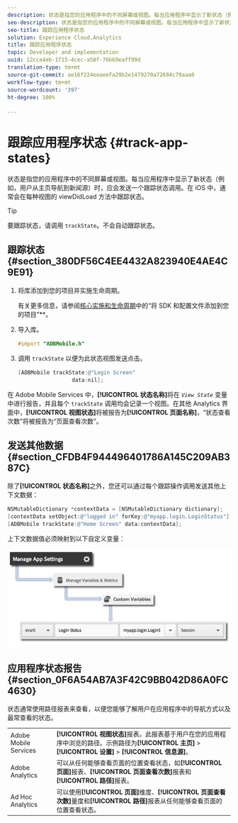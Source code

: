 ```yaml
---
description: 状态是指您的应用程序中的不同屏幕或视图。每当应用程序中显示了新状态（例如，用户从主页导航到新闻源）时，应会发送一个跟踪状态调用。在 iOS 中，通常会在每种视图的 viewDidLoad 方法中跟踪状态。
seo-description: 状态是指您的应用程序中的不同屏幕或视图。每当应用程序中显示了新状态（例如，用户从主页导航到新闻源）时，应会发送一个跟踪状态调用。在 iOS 中，通常会在每种视图的 viewDidLoad 方法中跟踪状态。
seo-title: 跟踪应用程序状态
solution: Experience Cloud,Analytics
title: 跟踪应用程序状态
topic: Developer and implementation
uuid: 12cca4eb-1f15-4cec-a58f-76b69eaff99d
translation-type: tm+mt
source-git-commit: ae16f224eeaeefa29b2e1479270a72694c79aaa0
workflow-type: tm+mt
source-wordcount: '397'
ht-degree: 100%

---
```



# 跟踪应用程序状态 {#track-app-states}

状态是指您的应用程序中的不同屏幕或视图。每当应用程序中显示了新状态（例如，用户从主页导航到新闻源）时，应会发送一个跟踪状态调用。在 iOS 中，通常会在每种视图的 viewDidLoad 方法中跟踪状态。

>[!TIP]
>
>要跟踪状态，请调用 `trackState`。不会自动跟踪状态。

## 跟踪状态 {#section_380DF56C4EE4432A823940E4AE4C9E91}

1. 将库添加到您的项目并实施生命周期。

   有关更多信息，请参阅[核心实施和生命周期](/help/ios/getting-started/dev-qs.md)中的“将 SDK 和配置文件添加到您的项目”**。
1. 导入库。

   ```objective-c
   #import "ADBMobile.h"
   ```

1. 调用 `trackState` 以便为此状态视图发送点击。

   ```objective-c
   [ADBMobile trackState:@"Login Screen"  
                    data:nil];
   ```

在 Adobe Mobile Services 中，**[!UICONTROL 状态名称]**&#x200B;将在 *`View State`* 变量中进行报告，并且每个 `trackState` 调用均会记录一个视图。在其他 Analytics 界面中，**[!UICONTROL 视图状态]**&#x200B;将被报告为&#x200B;**[!UICONTROL 页面名称]**，“状态查看次数”将被报告为“页面查看次数”。

## 发送其他数据 {#section_CFDB4F944496401786A145C209AB387C}

除了&#x200B;**[!UICONTROL 状态名称]**&#x200B;之外，您还可以通过每个跟踪操作调用发送其他上下文数据：

```objective-c
NSMutableDictionary *contextData = [NSMutableDictionary dictionary]; 
[contextData setObject:@"logged in" forKey:@"myapp.login.LoginStatus"]; 
[ADBMobile trackState:@"Home Screen" data:contextData];
```

上下文数据值必须映射到以下自定义变量：

![](assets/map-variable-context-state.png)

## 应用程序状态报告 {#section_0F6A54AB7A3F42C9BB042D86A0FC4630}

状态通常使用路径报表来查看，以便您能够了解用户在应用程序中的导航方式以及最常查看的状态。

|  |  |
|--- |--- |
| Adobe Mobile Services | **[!UICONTROL 视图状态]**&#x200B;报表。此报表基于用户在您的应用程序中浏览的路径。示例路径为&#x200B;**[!UICONTROL 主页]** > **[!UICONTROL 设置]** > **[!UICONTROL 信息源]**。 |
| Adobe Analytics | 可以从任何能够查看页面的位置查看状态，如&#x200B;**[!UICONTROL 页面]**&#x200B;报表、**[!UICONTROL 页面查看次数]**&#x200B;报表和&#x200B;**[!UICONTROL 路径]**&#x200B;报表。 |
| Ad Hoc Analytics | 可以使用&#x200B;**[!UICONTROL 页面]**&#x200B;维度、**[!UICONTROL 页面查看次数]**&#x200B;量度和&#x200B;**[!UICONTROL 路径]**&#x200B;报表从任何能够查看页面的位置查看状态。 |
